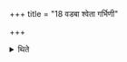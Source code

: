 +++
title = "18 वडबा श्वेता गर्भिणी"

+++

<details><summary>थिते</summary>

वडबा श्वेता गर्भिणी दक्षिणा १८
</details>
